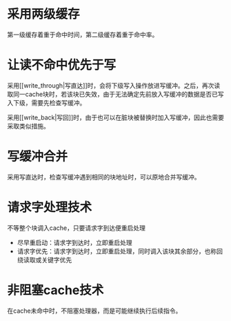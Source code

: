 # 采用两级缓存

第一级缓存着重于命中时间，第二级缓存着重于命中率。

# 让读不命中优先于写

采用[[write_through|写直达]]时，会将下级写入操作放进写缓冲。之后，再次读取同一cache块时，若该块已失效，由于无法确定先前放入写缓冲的数据是否已写入下级，需要先检查写缓冲。

采用[[write_back|写回]]时，由于也可以在脏块被替换时加入写缓冲，因此也需要采取类似措施。

# 写缓冲合并
采用写直达时，检查写缓冲遇到相同的块地址时，可以原地合并写缓冲。

# 请求字处理技术

不等整个块调入cache，只要请求字到达便重启处理

- 尽早重启动：请求字到达时，立即重启处理
- 请求字优先：请求字到达时，立即重启处理，同时调入该块其余部分，也称回绕读取或关键字优先

# 非阻塞cache技术

在cache未命中时，不阻塞处理器，而是可能继续执行后续指令。
